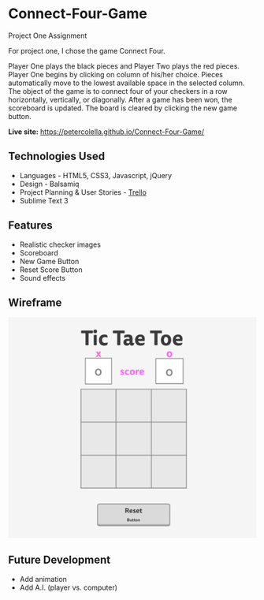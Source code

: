 # Connect-Four-Game
Project One Assignment

For project one, I chose the game Connect Four.

Player One plays the black pieces and Player Two plays the red pieces. Player One begins by clicking on column of his/her choice. Pieces automatically move to the lowest available space in the selected column. The object of the game is to connect four of your checkers in a row horizontally, vertically, or diagonally. After a game has been won, the scoreboard is updated. The board is cleared by clicking the new game button.

**Live site:** <https://petercolella.github.io/Connect-Four-Game/>

## Technologies Used

  * Languages - HTML5, CSS3, Javascript, jQuery
  * Design - Balsamiq
  * Project Planning & User Stories - [Trello](https://trello.com/b/pqIbDKjL/wdi-project-one)
  * Sublime Text 3


## Features

  * Realistic checker images
  * Scoreboard
  * New Game Button
  * Reset Score Button
  * Sound effects


## Wireframe

![Wireframe](https://github.com/iamsydsmith/tic-tac-toe/blob/master/img/Tic_Tac_Toe_-_wireframe.png)


## Future Development


  * Add animation
  * Add A.I. (player vs. computer)
